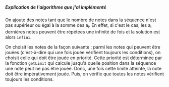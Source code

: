 ##### Explication de l'algorithme que j'ai implémenté

On ajoute des notes tant que le nombre de notes dans la séquence n'est pas supérieur ou égal à la somme des a<sub>i</sub>.
En effet, si c'est le cas, les a<sub>i</sub> dernières notes peuvent être répétées une infinité de fois et la solution est alors ```infini```. 

On choisit les notes de la façon suivante : parmi les notes qui peuvent être jouées (c'est-à-dire qui une fois jouée vérifient toujours les conditions), on choisit celle qui doit être jouée en priorité. Cette priorité est déterminée par la fonction `getLimit` qui calcule jusqu'à quelle position dans la séquence une note peut ne pas être jouée. Donc, une fois cette limite atteinte, la note doit être impérativement jouée. Puis, on vérifie que toutes les notes vérifient toujours les conditions.